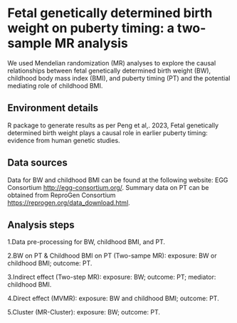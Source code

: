 # Fetal genetically determined birth weight on puberty timing: a two-sample MR analysis
We used Mendelian randomization (MR) analyses to explore the causal relationships between fetal genetically determined birth weight (BW), childhood body mass index (BMI), and puberty timing (PT) and the potential mediating role of childhood BMI.

## Environment details
R package to generate results as per Peng et al,. 2023, Fetal genetically determined birth weight plays a causal role in earlier puberty timing: evidence from human genetic studies.

## Data sources
Data for BW and childhood BMI can be found at the following website: EGG Consortium http://egg-consortium.org/. Summary data on PT can be obtained from ReproGen Consortium https://reprogen.org/data_download.html.

## Analysis steps
1.Data pre-processing for BW, childhood BMI, and PT.

2.BW on PT & Childhood BMI on PT (Two-sampe MR): exposure: BW or childhood BMI; outcome: PT.

3.Indirect effect (Two-step MR): exposure: BW; outcome: PT; mediator: childhood BMI.

4.Direct effect (MVMR): exposure: BW and childhood BMI; outcome: PT.

5.Cluster (MR-Cluster): exposure: BW; outcome: PT.
